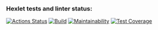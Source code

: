 ### Hexlet tests and linter status:
[![Actions Status](https://github.com/LenaKomarnitskaya/java-project-73/workflows/hexlet-check/badge.svg)](https://github.com/LenaKomarnitskaya/java-project-73/actions)
[![Build](https://github.com/LenaKomarnitskaya/java-project-73/actions/workflows/build.yml/badge.svg)](https://github.com/LenaKomarnitskaya/java-project-73/actions/workflows/build.yml)
[![Maintainability](https://api.codeclimate.com/v1/badges/e5a3ab54129da28501f6/maintainability)](https://codeclimate.com/github/LenaKomarnitskaya/java-project-73/maintainability)
[![Test Coverage](https://api.codeclimate.com/v1/badges/e5a3ab54129da28501f6/test_coverage)](https://codeclimate.com/github/LenaKomarnitskaya/java-project-73/test_coverage)

